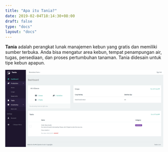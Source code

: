 ```yaml
---
title: "Apa itu Tania?"
date: 2019-02-04T18:14:30+08:00
draft: false
type: "docs"
layout: "docs"
---
```


**Tania** adalah perangkat lunak manajemen kebun yang gratis dan memiliki sumber terbuka. Anda bisa mengatur area kebun, tempat penampungan air, tugas, persediaan, dan proses pertumbuhan tanaman. Tania didesain untuk tipe kebun apapun.

![Screenshot](/docs/screenshot.PNG)